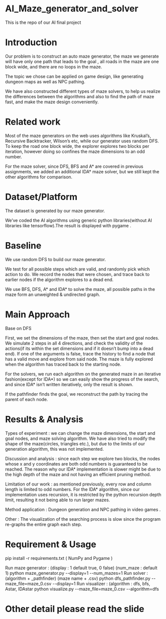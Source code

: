 # AI_Maze_generator_and_solver
  This is the repo of our AI final project
# Introduction
  Our problem is to construct an auto maze generator, the maze we generate will have only one path that leads to the goal , all roads in the maze are one block wide,     and there are no loops in the maze.

  The topic we chose can be applied on game design, like generating dungeon maps as well as NPC pathing.

  We have also constructed different types of maze solvers, to help us realize the differences between the algorithms and also to find the path of maze fast, and make    the maze design conveniently. 
# Related work
  Most of the maze generators on the web uses algorithms like Kruskal’s, Recursive Backtracker, Wilson’s etc, while our generator uses random DFS. To keep the road one   block wide, the explorer explores two blocks per iteration, however doing so confines the maze dimensions to an odd number.

  For the maze solver, since DFS, BFS and A* are covered in previous assignments, we added an additional IDA* maze solver, but we still kept the other algorithms for     comparison.
# Dataset/Platform
  The dataset is generated by our maze generator.

  We’ve coded the AI algorithms using generic python libraries(without AI libraries like tensorflow).The result is displayed with pygame .
# Baseline
  We use random DFS to build our maze generator. 

  We test for all possible steps which are valid, and randomly pick which action to do. We record the nodes that were chosen, and trace back to earlier nodes if the    algorithm explores to a dead end. 

  We use BFS, DFS, A* and IDA* to solve the maze, all possible paths in the maze form an unweighted & undirected graph.
# Main Approach
  Base on DFS

  First, we set the dimensions of the maze, then set the start and goal nodes. We simulate 2 steps in all 4 directions, and check the validity of the actions(if its    within the set dimensions and if it doesn’t bump into a dead end). If one of the arguments is false, trace the history to find a node that has a valid move and     explore from said node. The maze is fully explored when the algorithm has traced back to the starting node.

  For the solvers, we run each algorithm on the generated maze in an iterative fashion(except for IDA*) so we can easily show the progress of the search, and since   IDA* isn’t written iteratively, only the result is shown.

  If the pathfinder finds the goal, we reconstruct the path by tracing the parent of each node.
# Results & Analysis
  Types of experiment : we can change the maze dimensions, the start and goal nodes, and maze solving algorithm. We have also tried to modify the shape of the          maze(circles, triangles etc.), but due to the limits of our generation algorithm, this was not implemented.

  Discussion and analysis : since each step we explore two blocks, the nodes whose x and y coordinates are both odd numbers is guaranteed to be reached. The reason   why our IDA* implementation is slower might be due to the high depth of the maze and not having an efficient pruning method.
  
  Limitation of our work : as mentioned previously, every row and column length is limited to odd numbers. For the IDA* algorithm, since our implementation uses        recursion, it is restricted by the python recursion depth limit, resulting it not being able to run larger mazes.

  Method application : Dungeon generation and NPC pathing in video games .

  Other : The visualization of the searching process is slow since the program re-graphs the entire graph each step.
# Requirement & Usage
  pip install -r requirements.txt    ( NumPy and Pygame )
  
  Run maze generator : 
    (display : 1 default true, 0 false) (num_maze : default 1)
    python maze_generator.py --display=1 --num_mazes=1
  Run solver : 
    (algorithm + _pathfinder) (maze name + .csv)
    python dfs_pathfinder.py --maze_file=maze_0.csv --display=1
  Run visualizer : 
    (algorithm : dfs, bfs, Astar, IDAstar
    python visualize.py --maze_file=maze_0.csv --algorithm=dfs
# Other detail please read the slide 
